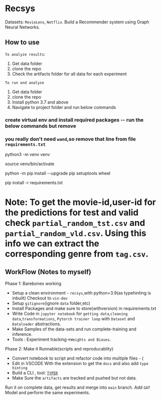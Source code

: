 # Recsys

Datasets: `MovieLens`, `Netflix`.
Build a Recommender system using Graph Neural Networks.


## How to use

`To analyze results`:
1. Get data folder
2. clone the repo
3. Check the artifacts folder for all data for each experiment

`To run and analyze`
1. Get data folder
2. clone the repo
3. Install python 3.7 and above
4. Navigate to project folder and run below commands

### create virtual env and install required packages -- run the below commands but remove 

### you really don't need `wand`,so remove that line from file `requirements.txt`

python3 -m venv venv

source venv/bin/activate

python -m pip install --upgrade pip setuptools wheel

pip install -r requirements.txt

# Note: To get the movie-id,user-id for the predictions for test and valid check `partial_random_tst.csv` and `partial_random_vld.csv`. Using this info we can extract the corresponding genre from `tag.csv`.




## WorkFlow (Notes to myself)


Phase 1: Barebones working
- Setup a clean environment - `recsys`,with python=3.9(as typehinting is inbuilt)
Checkout to `vin-dev`
- Setup `gitignore`(ignore `data` folder,etc)
- Install Packages and make sure to store(withversion) in requirements.txt
- Write Code in `jupyter notebook` for `getting data`,`cleaning data`,`transformations`, `Pytorch trainer loop` with `Dataset` and `Dataloader` abstractions.
- Make Samples of the data-sets and run complete-training and inference.
- Tools : Experiment tracking->`Weights and Biases`.

Phase 2: Make it Runnable(scripts and reproducablity)

- Convert notebook to script and refactor code into multiple files - (
- Edit in VSCODE With the extension to get the `docs` and also add `type hinting`
- Build a CLI , tool: [`TYPER`](https://typer.tiangolo.com)
- Make Sure the `artifacts` are tracked and pushed but not data.

Run it on complete data, get results and merge into `main` branch.
Add `GAT` Model and perform the same experiments.



